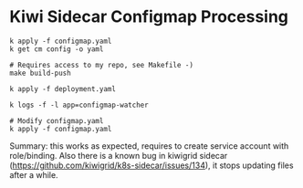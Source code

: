 # Kiwi Sidecar Configmap Processing

```
k apply -f configmap.yaml
k get cm config -o yaml

# Requires access to my repo, see Makefile -)
make build-push

k apply -f deployment.yaml

k logs -f -l app=configmap-watcher

# Modify configmap.yaml
k apply -f configmap.yaml
```

Summary: this works as expected, requires to create service account with role/binding. Also there is a known bug in kiwigrid sidecar (https://github.com/kiwigrid/k8s-sidecar/issues/134), it stops updating files after a while.